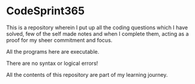    # CodeSprint365
This is a repository wherein I put up all the coding questions which I have solved, few of the self made notes and when I complete them, acting as a proof for my sheer commitment and focus.

All the programs here are executable.

There are no syntax or logical errors!

All the contents of this repository are part of my learning journey.
